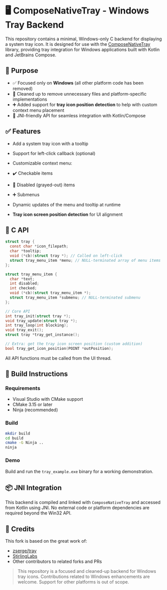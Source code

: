 # 🖥️ ComposeNativeTray - Windows Tray Backend

This repository contains a minimal, Windows-only C backend for displaying a system tray icon. It is designed for use with the [ComposeNativeTray](https://github.com/kdroidFilter/ComposeNativeTray) library, providing tray integration for Windows applications built with Kotlin and JetBrains Compose.

## 🎯 Purpose

* ✅ Focused only on **Windows** (all other platform code has been removed)
* 🧼 Cleaned up to remove unnecessary files and platform-specific implementations
* ➕ Added support for **tray icon position detection** to help with custom context menu placement
* 🔗 JNI-friendly API for seamless integration with Kotlin/Compose

## ✅ Features

* Add a system tray icon with a tooltip
* Support for left-click callback (optional)
* Customizable context menu:

 * ✔️ Checkable items
 * 🚫 Disabled (grayed-out) items
 * ➕ Submenus
* Dynamic updates of the menu and tooltip at runtime
* **Tray icon screen position detection** for UI alignment

## 🔧 C API

```c
struct tray {
  const char *icon_filepath;
  char *tooltip;
  void (*cb)(struct tray *); // Called on left-click
  struct tray_menu_item *menu; // NULL-terminated array of menu items
};

struct tray_menu_item {
  char *text;
  int disabled;
  int checked;
  void (*cb)(struct tray_menu_item *);
  struct tray_menu_item *submenu; // NULL-terminated submenu
};

// Core API
int tray_init(struct tray *);
void tray_update(struct tray *);
int tray_loop(int blocking);
void tray_exit();
struct tray *tray_get_instance();

// Extra: get the tray icon screen position (custom addition)
bool tray_get_icon_position(POINT *outPosition);
```

All API functions must be called from the UI thread.

## 🔨 Build Instructions

### Requirements

* Visual Studio with CMake support
* CMake 3.15 or later
* Ninja (recommended)

### Build

```sh
mkdir build
cd build
cmake -G Ninja ..
ninja
```

### Demo

Build and run the `tray_example.exe` binary for a working demonstration.

## 📦 JNI Integration

This backend is compiled and linked with `ComposeNativeTray` and accessed from Kotlin using JNI. No external code or platform dependencies are required beyond the Win32 API.

## 🙏 Credits

This fork is based on the great work of:

* [zserge/tray](https://github.com/zserge/tray)
* [StirlingLabs](https://github.com/StirlingLabs/tray)
* Other contributors to related forks and PRs

> This repository is a focused and cleaned-up backend for Windows tray icons. Contributions related to Windows enhancements are welcome. Support for other platforms is out of scope.
